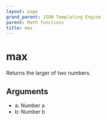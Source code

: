 ```yaml
---
layout: page
grand_parent: JSON Templating Engine
parent: Math functions
title: max
---
```


# max

Returns the larger of two numbers.

## Arguments

 - a: Number a
 - b: Number b
